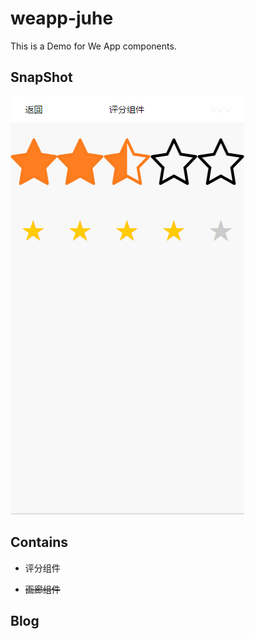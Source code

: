 # weapp-juhe

This is a Demo for We App components.

## SnapShot

![](https://github.com/crazy1235/weapp-juhe/blob/master/other/give_a_mark.png)

## Contains

* 评分组件

* ~~画廊组件~~

## Blog
